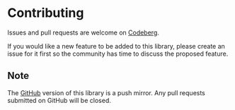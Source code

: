 # Contributing

Issues and pull requests are welcome
on [Codeberg](https://codeberg.org/algjs/stream).

If you would like a new feature to be added to this library, please create an
issue for it first so the community has time to discuss the proposed feature.

## Note

The [GitHub](https://github.com/alg-js/stream) version of this library is a push
mirror. Any pull requests submitted on GitHub will be closed.
